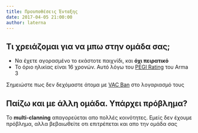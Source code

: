 ```yaml
---
title: Προυποθέσεις Ένταξης
date: 2017-04-05 21:00:00
author: laterna
---
```


## Τι χρειάζομαι για να μπω στην ομάδα σας;

* Να έχετε αγορασμένο το εκάστοτε παιχνίδι, και **όχι πειρατικό**
* Το όριο ηλικίας είναι 16 χρονών. Αυτό λόγω του [PEGI Rating](http://www.pegi.info/en/index/global_id/505/?searchString=arma+3) του Arma 3

Σημειώστε πως δεν δεχόμαστε άτομα με [VAC Ban](https://support.steampowered.com/kb_article.php?ref=7849-Radz-6869) στο λογαριασμό τους


## Παίζω και με άλλη ομάδα. Υπάρχει πρόβλημα?

Το **multi-clanning** απαγορεύεται απο πολλές κοινότητες. Εμείς δεν έχουμε πρόβλημα, αλλα βεβαιωθείτε οτι επιτρέπεται και απο την ομάδα σας
